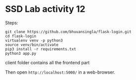 # SSD Lab activity 12


  
Steps:
```
git clone https://github.com/bhuvansingla/flask-login.git
cd flask-login
virtualenv venv -p python3
source venv/bin/activate
pip3 install -r requirements.txt
python3 app.py
```

client folder contains all the frontend part

Then open ```http://localhost:5000/``` in a web-browser.
